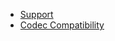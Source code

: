 <!-- markdownlint-disable-next-line first-line-heading -->
- [Support](support)
- [Codec Compatibility](codec-compatibility.md)
